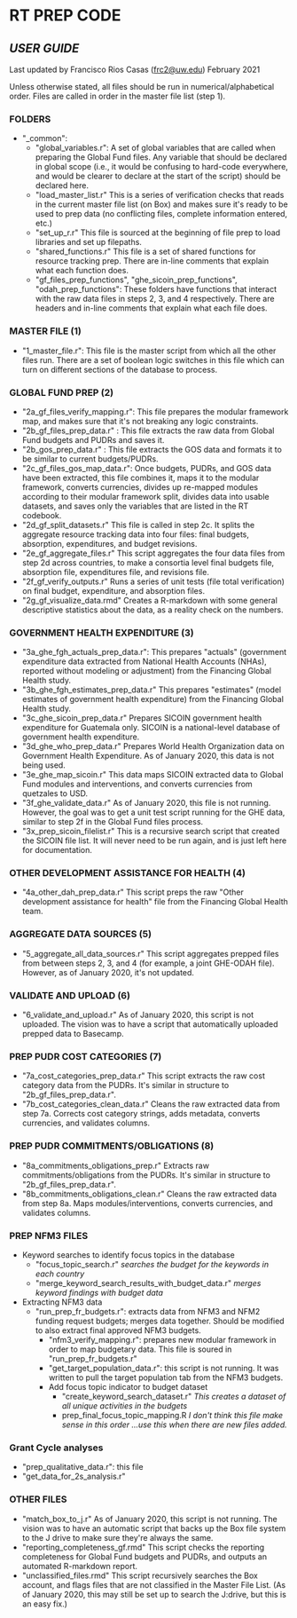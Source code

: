 # RT PREP CODE  
## *USER GUIDE*

Last updated by Francisco Rios Casas (frc2@uw.edu)
February 2021

Unless otherwise stated, all files should be run in numerical/alphabetical order. Files are called in order in the master file list (step 1).

### FOLDERS
- "\_common":
	- "global_variables.r": A set of global variables that are called when preparing the Global Fund files. Any variable that should be declared in global scope (i.e., it would be confusing to hard-code everywhere, and would be clearer to declare at the start of the script) should be declared here.
	- "load_master_list.r" This is a series of verification checks that reads in the current master file list (on Box) and makes sure it's ready to be used to prep data (no conflicting files, complete information entered, etc.)
	- "set_up_r.r" This file is sourced at the beginning of file prep to load libraries and set up filepaths.
	- "shared_functions.r" This file is a set of shared functions for resource tracking prep. There are in-line comments that explain what each function does.
	- "gf_files_prep_functions", "ghe_sicoin_prep_functions", "odah_prep_functions": These folders have functions that interact with the raw data files in steps 2, 3, and 4 respectively. There are headers and in-line comments that explain what each file does.

### MASTER FILE (1)
- "1_master_file.r": This file is the master script from which all the other files run. There are a set of boolean logic switches in this file which can turn on different sections of the database to process.  

### GLOBAL FUND PREP  (2)
- "2a_gf_files_verify_mapping.r": This file prepares the modular framework map, and makes sure that it's not breaking any logic constraints.
- "2b_gf_files_prep_data.r" : This file extracts the raw data from Global Fund budgets and PUDRs and saves it.
- "2b_gos_prep_data.r" : This file extracts the GOS data and formats it to be similar to current budgets/PUDRs.
- "2c_gf_files_gos_map_data.r": Once budgets, PUDRs, and GOS data have been extracted, this file combines it, maps it to the modular framework,
	converts currencies, divides up re-mapped modules according to their modular framework split, divides data into usable datasets, and saves only the variables that are listed in the RT codebook.
- "2d_gf_split_datasets.r" This file is called in step 2c. It splits the aggregate resource tracking data into four files: final budgets,
		absorption, expenditures, and budget revisions.
- "2e_gf_aggregate_files.r" This script aggregates the four data files from step 2d across countries, to make a consortia level final budgets file,
		absorption file, expenditures file, and revisions file.
- "2f_gf_verify_outputs.r" Runs a series of unit tests (file total verification) on final budget, expenditure, and absorption files.
- "2g_gf_visualize_data.rmd" Creates a R-markdown with some general descriptive statistics about the data, as a reality check on the numbers.

### GOVERNMENT HEALTH EXPENDITURE (3)
- "3a_ghe_fgh_actuals_prep_data.r": This prepares "actuals" (government expenditure data extracted from National Health Accounts (NHAs), reported without modeling or adjustment) from the Financing Global Health study.
- "3b_ghe_fgh_estimates_prep_data.r" This prepares "estimates" (model estimates of government health expenditure) from the Financing Global Health study.
- "3c_ghe_sicoin_prep_data.r" Prepares SICOIN government health expenditure for Guatemala only. SICOIN is a national-level database of government health expenditure.
- "3d_ghe_who_prep_data.r" Prepares World Health Organization data on Government Health Expenditure. As of January 2020, this data is not being used.
- "3e_ghe_map_sicoin.r" This data maps SICOIN extracted data to Global Fund modules and interventions, and converts currencies from quetzales to USD.
- "3f_ghe_validate_data.r" As of January 2020, this file is not running. However, the goal was to get a unit test script running for the GHE data, similar to step 2f in the Global Fund files process.
- "3x_prep_sicoin_filelist.r" This is a recursive search script that created the SICOIN file list. It will never need to be run again, and is just left here for documentation.

### OTHER DEVELOPMENT ASSISTANCE FOR HEALTH (4)
- "4a_other_dah_prep_data.r" This script preps the raw "Other development assistance for health" file from the Financing Global Health team.

### AGGREGATE DATA SOURCES (5)
- "5_aggregate_all_data_sources.r" This script aggregates prepped files from between steps 2, 3, and 4 (for example, a joint GHE-ODAH file). However, as of January 2020, it's not updated.

### VALIDATE AND UPLOAD (6)
- "6_validate_and_upload.r" As of January 2020, this script is not uploaded. The vision was to have a script that automatically uploaded prepped data to Basecamp.

### PREP PUDR COST CATEGORIES (7)
- "7a_cost_categories_prep_data.r" This script extracts the raw cost category data from the PUDRs. It's similar in structure to "2b_gf_files_prep_data.r".
- "7b_cost_categories_clean_data.r" Cleans the raw extracted data from step 7a. Corrects cost category strings, adds metadata, converts currencies, and validates columns.

### PREP PUDR COMMITMENTS/OBLIGATIONS (8)
- "8a_commitments_obligations_prep.r" Extracts raw commitments/obligations from the PUDRs. It's similar in structure to "2b_gf_files_prep_data.r".
- "8b_commitments_obligations_clean.r" Cleans the raw extracted data from step 8a. Maps modules/interventions, converts currencies, and validates columns.

### PREP NFM3 FILES
- Keyword searches to identify focus topics in the database
  - "focus_topic_search.r" *searches the budget for the keywords in each country*
  - "merge_keyword_search_results_with_budget_data.r" *merges keyword findings with budget data*
- Extracting NFM3 data
  - "run_prep_fr_budgets.r": extracts data from NFM3 and NFM2 funding request budgets; merges data together. Should be modified to also extract final approved NFM3 budgets.  
	- "nfm3_verify_mapping.r": prepares new modular framework in order to map budgetary data. This file is soured in "run_prep_fr_budgets.r"
	- "get_target_population_data.r": this script is not running. It was written to pull the target population tab from the NFM3 budgets.
	- Add focus topic indicator to budget dataset
		-  "create_keyword_search_dataset.r" *This creates a dataset of all unique activities in the budgets*
		- prep_final_focus_topic_mapping.R   *I don't think this file make sense in this order ...use this when there are new files added.*

### Grant Cycle analyses
  - "prep_qualitative_data.r": this file 
  - "get_data_for_2s_analysis.r"

### OTHER FILES
- "match_box_to_j.r" As of January 2020, this script is not running. The vision was to have an automatic script that backs up the Box file system to the J drive to make sure they're always the same.
- "reporting_completeness_gf.rmd" This script checks the reporting completeness for Global Fund budgets and PUDRs, and outputs an automated R-markdown report.
- "unclassified_files.rmd" This script recursively searches the Box account, and flags files that are not classified in the Master File List. (As of January 2020, this may still be set up to search the J:drive, but this is an easy fix.)
